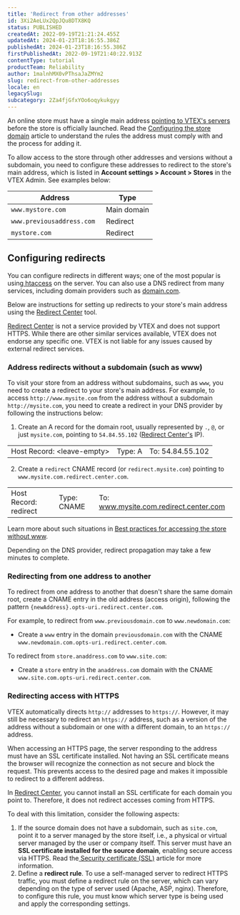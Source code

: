 ```yaml
---
title: 'Redirect from other addresses'
id: 3Xi2AeLUx2QpJQu8DTX8KQ
status: PUBLISHED
createdAt: 2022-09-19T21:21:24.455Z
updatedAt: 2024-01-23T18:16:55.386Z
publishedAt: 2024-01-23T18:16:55.386Z
firstPublishedAt: 2022-09-19T21:40:22.913Z
contentType: tutorial
productTeam: Reliability
author: 1malnhMX0vPThsaJaZMYm2
slug: redirect-from-other-addresses
locale: en
legacySlug: 
subcategory: 2Za4fjGfxYOo6oqykukgyy
---
```


An online store must have a single main address [pointing to VTEX's servers](https://help.vtex.com/en/tracks/go-live-your-store--4Ns5FxIiksmjsdX2yOTduM/7sM5IMx02zaHvAFTm0OxiJ) before the store is officially launched. Read the [Configuring the store domain](https://help.vtex.com/en/tutorial/configure-the-store-domain--tutorials_2450) article to understand the rules the address must comply with and the process for adding it.

To allow access to the store through other addresses and versions without a subdomain, you need to configure these addresses to redirect to the store's main address, which is listed in **Account settings > Account > Stores** in the VTEX Admin. See examples below:

| Address | Type |
|---|---|
| `www.mystore.com ` | Main domain |
| `www.previousaddress.com ` | Redirect |
| `mystore.com `  | Redirect |

## Configuring redirects

You can configure redirects in different ways; one of the most popular is using[ htaccess](https://developer.mozilla.org/en-US/docs/Learn/Server-side/Apache_Configuration_htaccess) on the server. You can also use a DNS redirect from many services, including domain providers such as [domain.com](http://domain.com/).

Below are instructions for setting up redirects to your store's main address using the [Redirect Center](http://redirect.center/) tool.

<div class="alert alert-warning">
  <p><a href="http://redirect.center/">Redirect Center</a> is not a service provided by VTEX and does not support HTTPS. While there are other similar services available, VTEX does not endorse any specific one. VTEX is not liable for any issues caused by external redirect services.</p>
</div>

### Address redirects without a subdomain (such as www)

To visit your store from an address without subdomains, such as `www`, you need to create a redirect to your store's main address. For example, to access `http://www.mysite.com` from the address without a subdomain `http://mysite.com`, you need to create a redirect in your DNS provider by following the instructions below:

1.	Create an A record for the domain root, usually represented by `.`, `@`, or just `mysite.com`, pointing to `54.84.55.102` ([Redirect Center's](http://redirect.center/) IP).

   |   |   |   |
   |---|---|---|
   | Host Record: <leave-empty\> | Type: A | To: 54.84.55.102 |

2. Create a `redirect` CNAME record (or `redirect.mysite.com`) pointing to `www.mysite.com.redirect.center.com`.

  |   |   |   |
  |---|---|---|
  | Host Record: redirect | Type: CNAME | To: www.mysite.com.redirect.center.com |

Learn more about such situations in [Best practices for accessing the store without www](https://help.vtex.com/en/tutorial/best-practices-for-accessing-the-store-without-www--tutorials_4278).

Depending on the DNS provider, redirect propagation may take a few minutes to complete.

### Redirecting from one address to another

To redirect from one address to another that doesn't share the same domain root, create a CNAME entry in the old address (access origin), following the pattern `{newAddress}.opts-uri.redirect.center.com`.

For example, to redirect from `www.previousdomain.com` to `www.newdomain.com`:

* Create a `www` entry in the domain `previousdomain.com` with the CNAME `www.newdomain.com.opts-uri.redirect.center.com`.

To redirect from `store.anaddress.com` to `www.site.com`:

*	Create a `store` entry in the `anaddress.com` domain with the CNAME `www.site.com.opts-uri.redirect.center.com`.

### Redirecting access with HTTPS

VTEX automatically directs `http://` addresses to `https://`. However, it may still be necessary to redirect an `https://` address, such as a version of the address without a subdomain or one with a different domain, to an `https://` address.

When accessing an HTTPS page, the server responding to the address must have an SSL certificate installed. Not having an SSL certificate means the browser will recognize the connection as not secure and block the request. This prevents access to the desired page and makes it impossible to redirect to a different address.

In [Redirect Center](http://redirect.center/), you cannot install an SSL certificate for each domain you point to. Therefore, it does not redirect accesses coming from HTTPS.

To deal with this limitation, consider the following aspects:

1. If the source domain does not have a subdomain, such as `site.com`, point it to a server managed by the store itself, i.e., a physical or virtual server managed by the user or company itself. This server must have an **SSL certificate installed for the source domain**, enabling secure access via HTTPS. Read the[ Security certificate (SSL)](https://help.vtex.com/en/tutorial/hiring-the-security-certificate-sll--tutorials_1308) article for more information.
2. Define a **redirect rule**. To use a self-managed server to redirect HTTPS traffic, you must define a redirect rule on the server, which can vary depending on the type of server used (Apache, ASP, nginx). Therefore, to configure this rule, you must know which server type is being used and apply the corresponding settings.
